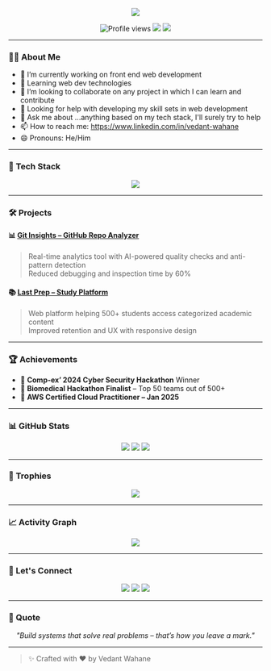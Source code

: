 <!-- Animated Typing Intro -->
<p align="center">
  <img src="https://readme-typing-svg.demolab.com?font=Fira+Code&size=24&pause=1000&center=true&vCenter=true&width=435&lines=Hi+I'm+Vedant+Wahane;" />
</p>

<!-- Visitor Badge and Profile Stats -->
<p align="center">
  <img src="https://komarev.com/ghpvc/?username=vedantwahane&style=flat-square&color=blue" alt="Profile views" />
  <img src="https://img.shields.io/github/followers/vedantwahane?style=social" />
  <img src="https://img.shields.io/github/stars/vedantwahane?style=social" />
</p>

---

### 👨‍💻 About Me

- 🔭 I’m currently working on front end web development
- 🌱 Learning web dev technologies
- 👯 I’m looking to collaborate on any project in which I can learn and contribute
- 🤔 Looking for help with developing my skill sets in web development
- 💬 Ask me about ...anything based on my tech stack, I'll surely try to help
- 📫 How to reach me: https://www.linkedin.com/in/vedant-wahane
- 😄 Pronouns: He/Him


---

### 🚀 Tech Stack

<p align="center">
  <img src="https://skillicons.dev/icons?i=java,cpp,html,css,js,react,nodejs,mysql,git,figma" />
</p>

---

### 🛠 Projects

#### 📊 [Git Insights – GitHub Repo Analyzer](https://github.com/vedantwahane/git-insights)
> Real-time analytics tool with AI-powered quality checks and anti-pattern detection  
> Reduced debugging and inspection time by 60%

#### 📚 [Last Prep – Study Platform](https://github.com/vedantwahane/last-prep)
> Web platform helping 500+ students access categorized academic content  
> Improved retention and UX with responsive design

---

### 🏆 Achievements

- 🥇 **Comp-ex’ 2024 Cyber Security Hackathon** Winner  
- 🧠 **Biomedical Hackathon Finalist** – Top 50 teams out of 500+  
- 📜 **AWS Certified Cloud Practitioner – Jan 2025**

---

### 📊 GitHub Stats

<p align="center">
  <img src="https://github-readme-stats.vercel.app/api?username=vedantwahane&show_icons=true&theme=radical" />
  <img src="https://github-readme-streak-stats.herokuapp.com?user=vedantwahane&theme=radical" />
  <img src="https://github-readme-stats.vercel.app/api/top-langs/?username=vedantwahane&layout=compact&theme=radical" />
</p>

---

### 🏅 Trophies

<p align="center">
  <img src="https://github-profile-trophy.vercel.app/?username=vedantwahane&theme=onedark&no-frame=true&no-bg=true&margin-w=4" />
</p>

---

### 📈 Activity Graph

<p align="center">
  <img src="https://github-readme-activity-graph.vercel.app/graph?username=vedantwahane&bg_color=0d1117&color=58a6ff&line=4c8ed9&point=1abc9c&area=true&hide_border=true" />
</p>

---

### 🔗 Let's Connect

<p align="center">
  <a href="https://linkedin.com/in/vedant-wahane"><img src="https://img.shields.io/badge/LinkedIn-blue?logo=linkedin&style=for-the-badge" /></a>
  <a href="mailto:vedantwahane03@gmail.com"><img src="https://img.shields.io/badge/Gmail-D14836?logo=gmail&style=for-the-badge&logoColor=white" /></a>
  <a href="https://github.com/vedantwahane"><img src="https://img.shields.io/badge/GitHub-%2312100E?style=for-the-badge&logo=github&logoColor=white" /></a>
</p>

---

### 💬 Quote

<p align="center"><i>"Build systems that solve real problems – that’s how you leave a mark."</i></p>

---

> ✨ Crafted with ❤️ by Vedant Wahane
